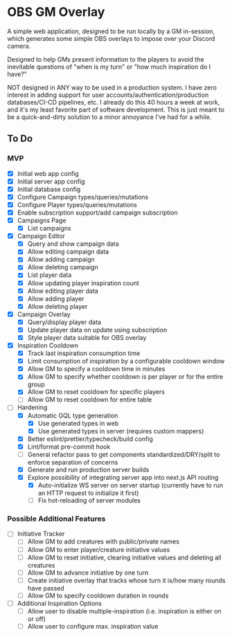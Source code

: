 # OBS GM Overlay

A simple web application, designed to be run locally by a GM in-session, which
generates some simple OBS overlays to impose over your Discord camera.

Designed to help GMs present information to the players to avoid the inevitable
questions of "when is my turn" or "how much inspiration do I have?"

NOT designed in ANY way to be used in a production system. I have zero interest
in adding support for user accounts/authentication/production databases/CI-CD
pipelines, etc. I already do this 40 hours a week at work, and it's my least
favorite part of software development. This is just meant to be a
quick-and-dirty solution to a minor annoyance I've had for a while.

## To Do

### MVP

- [x] Initial web app config
- [x] Initial server app config
- [x] Initial database config
- [x] Configure Campaign types/queries/mutations
- [x] Configure Player types/queries/mutations
- [x] Enable subscription support/add campaign subscription
- [x] Campaigns Page
  - [x] List campaigns
- [x] Campaign Editor
  - [x] Query and show campaign data
  - [x] Allow editing campaign data
  - [x] Allow adding campaign
  - [x] Allow deleting campaign
  - [x] List player data
  - [x] Allow updating player inspiration count
  - [x] Allow editing player data
  - [x] Allow adding player
  - [x] Allow deleting player
- [x] Campaign Overlay
  - [x] Query/display player data
  - [x] Update player data on update using subscription
  - [x] Style player data suitable for OBS overlay
- [x] Inspiration Cooldown
  - [x] Track last inspiration consumption time
  - [x] Limit consumption of inspiration by a configurable cooldown window
  - [x] Allow GM to specify a cooldown time in minutes
  - [x] Allow GM to specify whether cooldown is per player or for the entire group
  - [x] Allow GM to reset cooldown for specific players
  - [ ] Allow GM to reset cooldown for entire table
- [ ] Hardening
  - [x] Automatic GQL type generation
    - [x] Use generated types in web
    - [x] Use generated types in server (requires custom mappers)
  - [x] Better eslint/prettier/typecheck/build config
  - [x] Lint/format pre-commit hook
  - [ ] General refactor pass to get components standardized/DRY/split to enforce separation of concerns
  - [x] Generate and run production server builds
  - [x] Explore possibility of integrating server app into next.js API routing
    - [x] Auto-initialize WS server on server startup (currently have to run an HTTP request to initialize it first)
    - [ ] Fix hot-reloading of server modules

### Possible Additional Features

- [ ] Initiative Tracker
  - [ ] Allow GM to add creatures with public/private names
  - [ ] Allow GM to enter player/creature initiative values
  - [ ] Allow GM to reset initiative, clearing initiative values and deleting all creatures
  - [ ] Allow GM to advance initiative by one turn
  - [ ] Create initiative overlay that tracks whose turn it is/how many rounds have passed
  - [ ] Allow GM to specify cooldown duration in rounds
- [ ] Additional Inspiration Options
  - [ ] Allow user to disable multiple-inspiration (i.e. inspiration is either on or off)
  - [ ] Allow user to configure max. inspiration value
